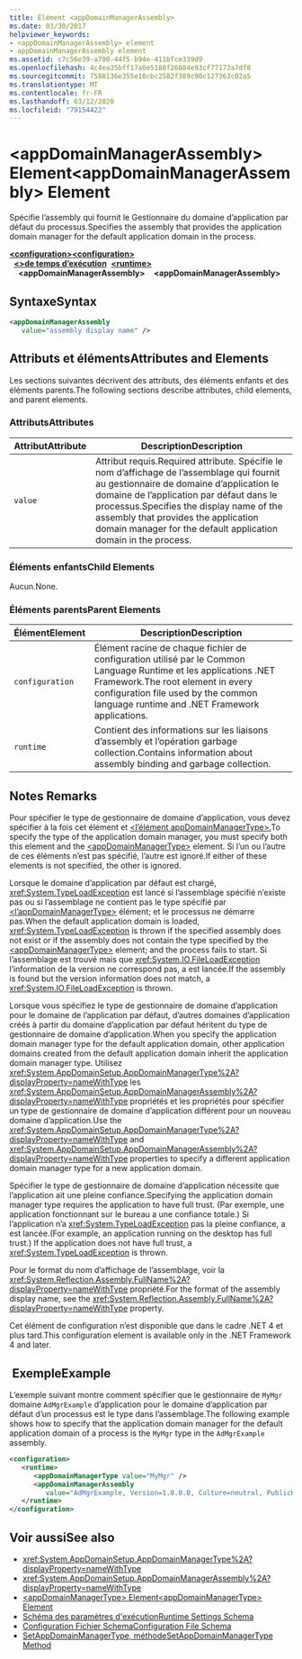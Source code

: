 ```yaml
---
title: Élément <appDomainManagerAssembly>
ms.date: 03/30/2017
helpviewer_keywords:
- <appDomainManagerAssembly> element
- appDomainManagerAssembly element
ms.assetid: c7c56e39-a700-44f5-b94e-411bfce339d9
ms.openlocfilehash: 4c4ea35bff17a0e5188f26884e93cf77173a7df8
ms.sourcegitcommit: 7588136e355e10cbc2582f389c90c127363c02a5
ms.translationtype: MT
ms.contentlocale: fr-FR
ms.lasthandoff: 03/12/2020
ms.locfileid: "79154422"
---
```

# <a name="appdomainmanagerassembly-element"></a><span data-ttu-id="44aed-102">\<appDomainManagerAssembly> Element</span><span class="sxs-lookup"><span data-stu-id="44aed-102">\<appDomainManagerAssembly> Element</span></span>
<span data-ttu-id="44aed-103">Spécifie l’assembly qui fournit le Gestionnaire du domaine d’application par défaut du processus.</span><span class="sxs-lookup"><span data-stu-id="44aed-103">Specifies the assembly that provides the application domain manager for the default application domain in the process.</span></span>  
  
<span data-ttu-id="44aed-104">[**\<configuration>**](../configuration-element.md)</span><span class="sxs-lookup"><span data-stu-id="44aed-104">[**\<configuration>**](../configuration-element.md)</span></span>\
<span data-ttu-id="44aed-105">&nbsp;&nbsp;[**\<>de temps d’exécution**](runtime-element.md)</span><span class="sxs-lookup"><span data-stu-id="44aed-105">&nbsp;&nbsp;[**\<runtime>**](runtime-element.md)</span></span>\
<span data-ttu-id="44aed-106">&nbsp;&nbsp;&nbsp;&nbsp;**\<appDomainManagerAssembly>**</span><span class="sxs-lookup"><span data-stu-id="44aed-106">&nbsp;&nbsp;&nbsp;&nbsp;**\<appDomainManagerAssembly>**</span></span>  
  
## <a name="syntax"></a><span data-ttu-id="44aed-107">Syntaxe</span><span class="sxs-lookup"><span data-stu-id="44aed-107">Syntax</span></span>  
  
```xml  
<appDomainManagerAssembly
   value="assembly display name" />  
```  
  
## <a name="attributes-and-elements"></a><span data-ttu-id="44aed-108">Attributs et éléments</span><span class="sxs-lookup"><span data-stu-id="44aed-108">Attributes and Elements</span></span>  
 <span data-ttu-id="44aed-109">Les sections suivantes décrivent des attributs, des éléments enfants et des éléments parents.</span><span class="sxs-lookup"><span data-stu-id="44aed-109">The following sections describe attributes, child elements, and parent elements.</span></span>  
  
### <a name="attributes"></a><span data-ttu-id="44aed-110">Attributs</span><span class="sxs-lookup"><span data-stu-id="44aed-110">Attributes</span></span>  
  
|<span data-ttu-id="44aed-111">Attribut</span><span class="sxs-lookup"><span data-stu-id="44aed-111">Attribute</span></span>|<span data-ttu-id="44aed-112">Description</span><span class="sxs-lookup"><span data-stu-id="44aed-112">Description</span></span>|  
|---------------|-----------------|  
|`value`|<span data-ttu-id="44aed-113">Attribut requis.</span><span class="sxs-lookup"><span data-stu-id="44aed-113">Required attribute.</span></span> <span data-ttu-id="44aed-114">Spécifie le nom d’affichage de l’assemblage qui fournit au gestionnaire de domaine d’application le domaine de l’application par défaut dans le processus.</span><span class="sxs-lookup"><span data-stu-id="44aed-114">Specifies the display name of the assembly that provides the application domain manager for the default application domain in the process.</span></span>|  
  
### <a name="child-elements"></a><span data-ttu-id="44aed-115">Éléments enfants</span><span class="sxs-lookup"><span data-stu-id="44aed-115">Child Elements</span></span>  
 <span data-ttu-id="44aed-116">Aucun.</span><span class="sxs-lookup"><span data-stu-id="44aed-116">None.</span></span>  
  
### <a name="parent-elements"></a><span data-ttu-id="44aed-117">Éléments parents</span><span class="sxs-lookup"><span data-stu-id="44aed-117">Parent Elements</span></span>  
  
|<span data-ttu-id="44aed-118">Élément</span><span class="sxs-lookup"><span data-stu-id="44aed-118">Element</span></span>|<span data-ttu-id="44aed-119">Description</span><span class="sxs-lookup"><span data-stu-id="44aed-119">Description</span></span>|  
|-------------|-----------------|  
|`configuration`|<span data-ttu-id="44aed-120">Élément racine de chaque fichier de configuration utilisé par le Common Language Runtime et les applications .NET Framework.</span><span class="sxs-lookup"><span data-stu-id="44aed-120">The root element in every configuration file used by the common language runtime and .NET Framework applications.</span></span>|  
|`runtime`|<span data-ttu-id="44aed-121">Contient des informations sur les liaisons d’assembly et l’opération garbage collection.</span><span class="sxs-lookup"><span data-stu-id="44aed-121">Contains information about assembly binding and garbage collection.</span></span>|  
  
## <a name="remarks"></a><span data-ttu-id="44aed-122">Notes </span><span class="sxs-lookup"><span data-stu-id="44aed-122">Remarks</span></span>  
 <span data-ttu-id="44aed-123">Pour spécifier le type de gestionnaire de domaine d’application, vous devez spécifier à la fois cet élément et [ \<l’élément appDomainManagerType>.](appdomainmanagertype-element.md)</span><span class="sxs-lookup"><span data-stu-id="44aed-123">To specify the type of the application domain manager, you must specify both this element and the [\<appDomainManagerType>](appdomainmanagertype-element.md) element.</span></span> <span data-ttu-id="44aed-124">Si l’un ou l’autre de ces éléments n’est pas spécifié, l’autre est ignoré.</span><span class="sxs-lookup"><span data-stu-id="44aed-124">If either of these elements is not specified, the other is ignored.</span></span>  
  
 <span data-ttu-id="44aed-125">Lorsque le domaine d’application par défaut est chargé, <xref:System.TypeLoadException> est lancé si l’assemblage spécifié n’existe pas ou si l’assemblage ne contient pas le type spécifié par [ \<l’appDomainManagerType>](appdomainmanagertype-element.md) élément; et le processus ne démarre pas.</span><span class="sxs-lookup"><span data-stu-id="44aed-125">When the default application domain is loaded, <xref:System.TypeLoadException> is thrown if the specified assembly does not exist or if the assembly does not contain the type specified by the [\<appDomainManagerType>](appdomainmanagertype-element.md) element; and the process fails to start.</span></span> <span data-ttu-id="44aed-126">Si l’assemblage est trouvé mais que <xref:System.IO.FileLoadException> l’information de la version ne correspond pas, a est lancée.</span><span class="sxs-lookup"><span data-stu-id="44aed-126">If the assembly is found but the version information does not match, a <xref:System.IO.FileLoadException> is thrown.</span></span>  
  
 <span data-ttu-id="44aed-127">Lorsque vous spécifiez le type de gestionnaire de domaine d’application pour le domaine de l’application par défaut, d’autres domaines d’application créés à partir du domaine d’application par défaut héritent du type de gestionnaire de domaine d’application.</span><span class="sxs-lookup"><span data-stu-id="44aed-127">When you specify the application domain manager type for the default application domain, other application domains created from the default application domain inherit the application domain manager type.</span></span> <span data-ttu-id="44aed-128">Utilisez <xref:System.AppDomainSetup.AppDomainManagerType%2A?displayProperty=nameWithType> les <xref:System.AppDomainSetup.AppDomainManagerAssembly%2A?displayProperty=nameWithType> propriétés et les propriétés pour spécifier un type de gestionnaire de domaine d’application différent pour un nouveau domaine d’application.</span><span class="sxs-lookup"><span data-stu-id="44aed-128">Use the <xref:System.AppDomainSetup.AppDomainManagerType%2A?displayProperty=nameWithType> and <xref:System.AppDomainSetup.AppDomainManagerAssembly%2A?displayProperty=nameWithType> properties to specify a different application domain manager type for a new application domain.</span></span>  
  
 <span data-ttu-id="44aed-129">Spécifier le type de gestionnaire de domaine d’application nécessite que l’application ait une pleine confiance.</span><span class="sxs-lookup"><span data-stu-id="44aed-129">Specifying the application domain manager type requires the application to have full trust.</span></span> <span data-ttu-id="44aed-130">(Par exemple, une application fonctionnant sur le bureau a une confiance totale.) Si l’application n’a <xref:System.TypeLoadException> pas la pleine confiance, a est lancée.</span><span class="sxs-lookup"><span data-stu-id="44aed-130">(For example, an application running on the desktop has full trust.) If the application does not have full trust, a <xref:System.TypeLoadException> is thrown.</span></span>  
  
 <span data-ttu-id="44aed-131">Pour le format du nom d’affichage de l’assemblage, voir la <xref:System.Reflection.Assembly.FullName%2A?displayProperty=nameWithType> propriété.</span><span class="sxs-lookup"><span data-stu-id="44aed-131">For the format of the assembly display name, see the <xref:System.Reflection.Assembly.FullName%2A?displayProperty=nameWithType> property.</span></span>  
  
 <span data-ttu-id="44aed-132">Cet élément de configuration n’est disponible que dans le cadre .NET 4 et plus tard.</span><span class="sxs-lookup"><span data-stu-id="44aed-132">This configuration element is available only in the .NET Framework 4 and later.</span></span>  
  
## <a name="example"></a><span data-ttu-id="44aed-133"> Exemple</span><span class="sxs-lookup"><span data-stu-id="44aed-133">Example</span></span>  
 <span data-ttu-id="44aed-134">L’exemple suivant montre comment spécifier que le gestionnaire de `MyMgr` domaine `AdMgrExample` d’application pour le domaine d’application par défaut d’un processus est le type dans l’assemblage.</span><span class="sxs-lookup"><span data-stu-id="44aed-134">The following example shows how to specify that the application domain manager for the default application domain of a process is the `MyMgr` type in the `AdMgrExample` assembly.</span></span>  
  
```xml  
<configuration>  
   <runtime>  
      <appDomainManagerType value="MyMgr" />  
      <appDomainManagerAssembly
         value="AdMgrExample, Version=1.0.0.0, Culture=neutral, PublicKeyToken=6856bccf150f00b3" />  
   </runtime>  
</configuration>  
```  
  
## <a name="see-also"></a><span data-ttu-id="44aed-135">Voir aussi</span><span class="sxs-lookup"><span data-stu-id="44aed-135">See also</span></span>

- <xref:System.AppDomainSetup.AppDomainManagerType%2A?displayProperty=nameWithType>
- <xref:System.AppDomainSetup.AppDomainManagerAssembly%2A?displayProperty=nameWithType>
- [<span data-ttu-id="44aed-136">\<appDomainManagerType> Element</span><span class="sxs-lookup"><span data-stu-id="44aed-136">\<appDomainManagerType> Element</span></span>](appdomainmanagertype-element.md)
- [<span data-ttu-id="44aed-137">Schéma des paramètres d'exécution</span><span class="sxs-lookup"><span data-stu-id="44aed-137">Runtime Settings Schema</span></span>](index.md)
- [<span data-ttu-id="44aed-138">Configuration Fichier Schema</span><span class="sxs-lookup"><span data-stu-id="44aed-138">Configuration File Schema</span></span>](../index.md)
- [<span data-ttu-id="44aed-139">SetAppDomainManagerType, méthode</span><span class="sxs-lookup"><span data-stu-id="44aed-139">SetAppDomainManagerType Method</span></span>](../../../unmanaged-api/hosting/iclrcontrol-setappdomainmanagertype-method.md)
